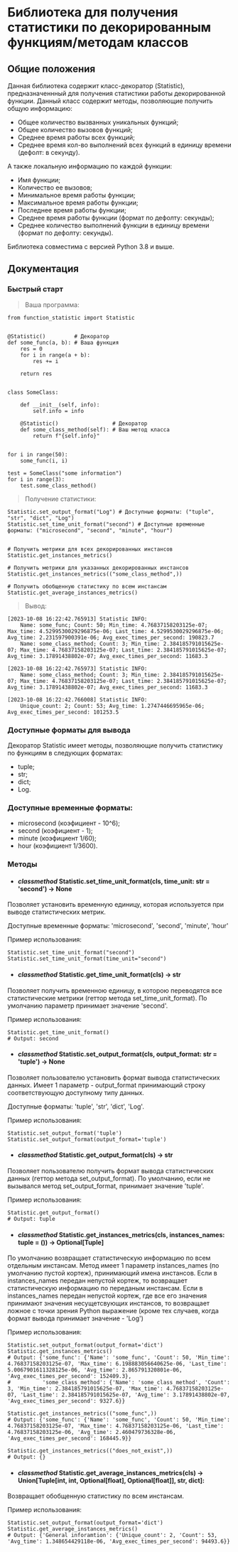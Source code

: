# Библиотека для получения статистики по декорированным функциям/методам классов

## Общие положения

Данная библиотека содержит класс-декоратор (Statistic), предназначеннный для 
получения статистики работы декорированной функции. Данный класс содержит методы,
позволяющие получить общую информацию: 

- Общее количество вызванных уникальных функций;
- Общее количество вызовов функций;
- Среднее время работы всех функций;
- Среднее время кол-во выполнений всех функций в единицу времени (дефолт: в секунду).

А также локальную информацию по каждой функции:

- Имя функции;
- Количество ее вызовов;
- Минимальное время работы функции;
- Максимальное время работы функции;
- Последнее время работы функции;
- Среднее время работы функции (формат по дефолту: секунды);
- Среднее количество выполнений функции в единицу времени (формат по дефолту: секунды).

Библиотека совместима с версией Python 3.8 и выше.

## Документация


### Быстрый старт

> Ваша программа:

    from function_statistic import Statistic
    
    
    @Statistic()         # Декоратор 
    def some_func(a, b): # Ваша функция
        res = 0
        for i in range(a + b):
            res += i
    
        return res
    
    
    class SomeClass:
    
        def __init__(self, info):
            self.info = info
    
        @Statistic()                 # Декоратор
        def some_class_method(self): # Ваш метод класса
            return f"{self.info}"
    
    
    for i in range(50):
        some_func(i, i)
    
    test = SomeClass("some information")
    for i in range(3):
        test.some_class_method()
    
> Получение статистики:

    Statistic.set_output_format("Log") # Доступные форматы: ("tuple", "str", "dict", "Log")
    Statistic.set_time_unit_format("second") # Доступные временные форматы: ("microsecond", "second", "minute", "hour")


    # Получить метрики для всех декорированных инстансов
    Statistic.get_instances_metrics()
    
    # Получить метрики для указанных декорированных инстансов
    Statistic.get_instances_metrics(("some_class_method",))
    
    # Получить обобщенную статистику по всем инстансам
    Statistic.get_average_instances_metrics()

> Вывод:

    [2023-10-08 16:22:42.765913] Statistic INFO:
        Name: some_func; Count: 50; Min_time: 4.76837158203125e-07; Max_time: 4.5299530029296875e-06; Last_time: 4.5299530029296875e-06; Avg_time: 2.231597900391e-06; Avg_exec_times_per_second: 190823.7
        Name: some_class_method; Count: 3; Min_time: 2.384185791015625e-07; Max_time: 4.76837158203125e-07; Last_time: 2.384185791015625e-07; Avg_time: 3.17891438802e-07; Avg_exec_times_per_second: 11683.3
    
    [2023-10-08 16:22:42.765973] Statistic INFO:
        Name: some_class_method; Count: 3; Min_time: 2.384185791015625e-07; Max_time: 4.76837158203125e-07; Last_time: 2.384185791015625e-07; Avg_time: 3.17891438802e-07; Avg_exec_times_per_second: 11683.3
    
    [2023-10-08 16:22:42.766008] Statistic INFO:
        Unique_count: 2; Count: 53; Avg_time: 1.2747446695965e-06; Avg_exec_times_per_second: 101253.5

### Доступные форматы для вывода

Декоратор Statistic имеет методы, позволяющие получить статистику по функциям в следующих форматах:

- tuple;
- str;
- dict;
- Log.
 
### Доступные временные форматы:

- microsecond (коэфициент - 10^6);
- second (коэфициент - 1);
- minute (коэфициент 1/60);
- hour (коэфициент 1/3600).

### Методы 

- #### *classmethod* Statistic.set_time_unit_format(cls, time_unit: str = 'second') -> None 
Позволяет установить временную единицу, которая используется при выводе 
статистических метрик.

Доступные временные форматы: 'microsecond', 'second', 'minute', 'hour'

Пример использования:

    Statistic.set_time_unit_format("second")
    Statistic.set_time_unit_format(time_unit="second")

- #### *classmethod* Statistic.get_time_unit_format(cls) -> str
Позволяет получить временною единицу, в которою переводятся все статистические метрики
(геттор метода set_time_unit_format). По умолчанию параметр принимает значение 'second'.

Пример использования:

    Statistic.get_time_unit_format()
    # Output: second

- #### *classmethod* Statistic.set_output_format(cls, output_format: str = 'tuple') -> None
Позволяет пользователю установить формат вывода статистических данных.
Имеет 1 параметр - output_format принимающий строку соответствующую доступному типу данных.

Доступные форматы: 'tuple', 'str', 'dict', 'Log'.

Пример использования:

    Statistic.set_output_format('tuple')
    Statistic.set_output_format(output_format='tuple')    

- #### *classmethod* Statistic.get_output_format(cls) -> str
Позволяет пользователю получить формат вывода статистических данных (геттор метода set_output_format).
По умолчанию, если не вызывался метод set_output_format, принимает значение 'tuple'.

Пример использования:

    Statistic.get_output_format()
    # Output: tuple

- #### *classmethod* Statistic.get_instances_metrics(cls, instances_names: tuple = ()) -> Optional[Tuple]
По умолчанию возвращает статистическую информацию по всем отдельным инстансам. 
Метод имеет 1 параметр instances_names (по умолчанию пустой кортеж), принимающий имена инстансов. 
Если в instances_names передан непустой кортеж, то возвращает статистическую информацию по переданым инстансам. 
Если в instances_names передан непустой кортеж, где все его значения принимают значения несущетсвующих инстансов, то
возвращает ложное с точки зрения Python выражение (кроме тех случаев, когда формат вывода принимает значение - 'Log')

Пример использования:
    
    Statistic.set_output_format(output_format='dict')
    Statistic.get_instances_metrics()
    # Output: {'some_func': {'Name': 'some_func', 'Count': 50, 'Min_time': 4.76837158203125e-07, 'Max_time': 6.198883056640625e-06, 'Last_time': 5.0067901611328125e-06, 'Avg_time': 2.865791320801e-06, 'Avg_exec_times_per_second': 152409.3}, 
    #          'some_class_method': {'Name': 'some_class_method', 'Count': 3, 'Min_time': 2.384185791015625e-07, 'Max_time': 4.76837158203125e-07, 'Last_time': 2.384185791015625e-07, 'Avg_time': 3.17891438802e-07, 'Avg_exec_times_per_second': 9327.6}}

    Statistic.get_instances_metrics(("some_func",))
    # Output: {'some_func': {'Name': 'some_func', 'Count': 50, 'Min_time': 4.76837158203125e-07, 'Max_time': 4.76837158203125e-06, 'Last_time': 4.76837158203125e-06, 'Avg_time': 2.460479736328e-06, 'Avg_exec_times_per_second': 168445.9}}

    Statistic.get_instances_metrics(("does_not_exist",))
    # Output: {}

- #### *classmethod* Statistic.get_average_instances_metrics(cls) -> Union[Tuple[int, int, Optional[float], Optional[float]], str, dict]:
Возвращает обобщенную статистику по всем инстансам.

Пример использования:

    Statistic.set_output_format(output_format='dict')
    Statistic.get_average_instances_metrics()
    # Output: {'General inforamtion': {'Unique_count': 2, 'Count': 53, 'Avg_time': 1.348654429118e-06, 'Avg_exec_times_per_second': 94493.6}}
